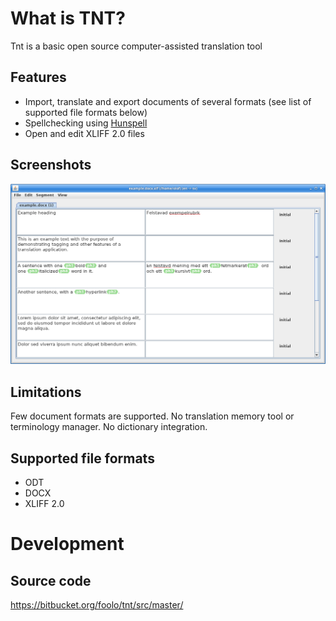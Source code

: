 # What is TNT?
Tnt is a basic open source computer-assisted translation tool

## Features
- Import, translate and export documents of several formats (see list of supported file formats below)
- Spellchecking using [Hunspell](https://hunspell.github.io/)
- Open and edit XLIFF 2.0 files

## Screenshots

![screenshot 1](https://raw.githubusercontent.com/foolo/tnt/master/Screenshot_2019-07-24_14-52-12.png)

## Limitations
Few document formats are supported. No translation memory tool or terminology manager. No dictionary integration.

## Supported file formats
- ODT
- DOCX
- XLIFF 2.0

# Development

## Source code

https://bitbucket.org/foolo/tnt/src/master/
